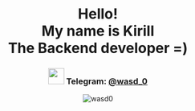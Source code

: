<div align="center"> 
 
  # Hello! <br> My name is Kirill <br> The Backend developer =)

### <img src="https://github.com/wasd0/wasd0/assets/84603952/a7935a37-a464-452d-bb57-0c3256765dfe" width="32" height="32"/> Telegram: [@wasd_0](https://t.me/wasd_0)

<p align="center"> 
  <img src="https://komarev.com/ghpvc/?username=wasd0&label=Profile%20views&color=0e75b6&style=flat" alt="wasd0" /> 
</p>

</div>
